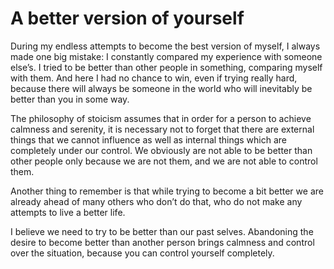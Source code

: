 # A better version of yourself

During my endless attempts to become the best version of myself, I always made one big mistake: I constantly compared my experience with someone else’s. I tried to be better than other people in something, comparing myself with them. And here I had no chance to win, even if trying really hard, because there will always be someone in the world who will inevitably be better than you in some way.

The philosophy of stoicism assumes that in order for a person to achieve calmness and serenity, it is necessary not to forget that there are external things that we cannot influence as well as internal things which are completely under our control. We obviously are not able to be better than other people only because we are not them, and we are not able to control them.

Another thing to remember is that while trying to become a bit better we are already ahead of many others who don’t do that, who do not make any attempts to live a better life.

I believe we need to try to be better than our past selves. Abandoning the desire to become better than another person brings calmness and control over the situation, because you can control yourself completely.